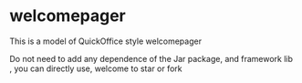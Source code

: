 welcomepager
============
This is a model of QuickOffice style  welcomepager  

Do not need to add any dependence of the Jar package, and framework lib , you can directly use, welcome to star or fork
